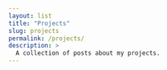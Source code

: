 ```yaml
---
layout: list
title: "Projects"
slug: projects
permalink: /projects/
description: >
  A collection of posts about my projects.
---
```

